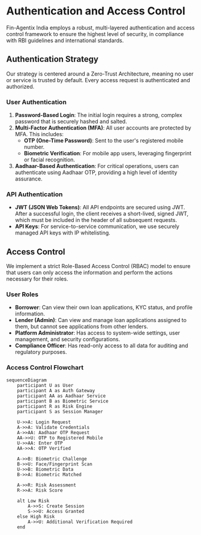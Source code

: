 # Authentication and Access Control

Fin-Agentix India employs a robust, multi-layered authentication and access control framework to ensure the highest level of security, in compliance with RBI guidelines and international standards.

## Authentication Strategy

Our strategy is centered around a Zero-Trust Architecture, meaning no user or service is trusted by default. Every access request is authenticated and authorized.

### User Authentication

1.  **Password-Based Login**: The initial login requires a strong, complex password that is securely hashed and salted.
2.  **Multi-Factor Authentication (MFA)**: All user accounts are protected by MFA. This includes:
    *   **OTP (One-Time Password)**: Sent to the user's registered mobile number.
    *   **Biometric Verification**: For mobile app users, leveraging fingerprint or facial recognition.
3.  **Aadhaar-Based Authentication**: For critical operations, users can authenticate using Aadhaar OTP, providing a high level of identity assurance.

### API Authentication

*   **JWT (JSON Web Tokens)**: All API endpoints are secured using JWT. After a successful login, the client receives a short-lived, signed JWT, which must be included in the header of all subsequent requests.
*   **API Keys**: For service-to-service communication, we use securely managed API keys with IP whitelisting.

## Access Control

We implement a strict Role-Based Access Control (RBAC) model to ensure that users can only access the information and perform the actions necessary for their roles.

### User Roles

*   **Borrower**: Can view their own loan applications, KYC status, and profile information.
*   **Lender (Admin)**: Can view and manage loan applications assigned to them, but cannot see applications from other lenders.
*   **Platform Administrator**: Has access to system-wide settings, user management, and security configurations.
*   **Compliance Officer**: Has read-only access to all data for auditing and regulatory purposes.

### Access Control Flowchart

```mermaid
sequenceDiagram
    participant U as User
    participant A as Auth Gateway
    participant AA as Aadhaar Service
    participant B as Biometric Service
    participant R as Risk Engine
    participant S as Session Manager
    
    U->>A: Login Request
    A->>A: Validate Credentials
    A->>AA: Aadhaar OTP Request
    AA->>U: OTP to Registered Mobile
    U->>AA: Enter OTP
    AA->>A: OTP Verified
    
    A->>B: Biometric Challenge
    B->>U: Face/Fingerprint Scan
    U->>B: Biometric Data
    B->>A: Biometric Matched
    
    A->>R: Risk Assessment
    R->>A: Risk Score
    
    alt Low Risk
        A->>S: Create Session
        S->>U: Access Granted
    else High Risk
        A->>U: Additional Verification Required
    end
```